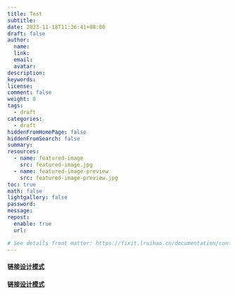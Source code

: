 ```yaml
---
title: Test
subtitle:
date: 2023-11-18T11:36:41+08:00
draft: false
author:
  name:
  link:
  email:
  avatar:
description:
keywords:
license:
comment: false
weight: 0
tags:
  - draft
categories:
  - draft
hiddenFromHomePage: false
hiddenFromSearch: false
summary:
resources:
  - name: featured-image
    src: featured-image.jpg
  - name: featured-image-preview
    src: featured-image-preview.jpg
toc: true
math: false
lightgallery: false
password:
message:
repost:
  enable: true
  url:

# See details front matter: https://fixit.lruihao.cn/documentation/content-management/introduction/#front-matter
---
```


#### 链接[设计模式](http://liuwangshu.cn/tags/设计模式/)
#### 链接[设计模式](https://awesome-programming-books.github.io/design-pattern/设计模式之禅.pdf)
